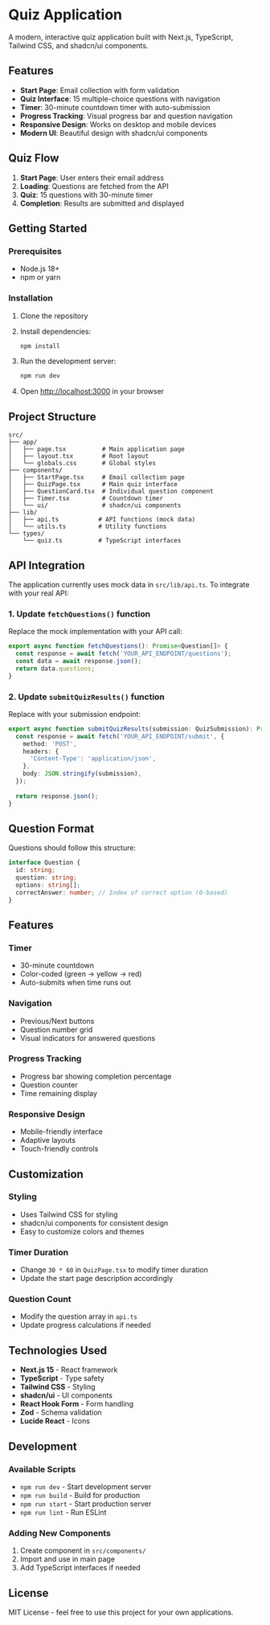 # Quiz Application

A modern, interactive quiz application built with Next.js, TypeScript, Tailwind CSS, and shadcn/ui components.

## Features

- **Start Page**: Email collection with form validation
- **Quiz Interface**: 15 multiple-choice questions with navigation
- **Timer**: 30-minute countdown timer with auto-submission
- **Progress Tracking**: Visual progress bar and question navigation
- **Responsive Design**: Works on desktop and mobile devices
- **Modern UI**: Beautiful design with shadcn/ui components

## Quiz Flow

1. **Start Page**: User enters their email address
2. **Loading**: Questions are fetched from the API
3. **Quiz**: 15 questions with 30-minute timer
4. **Completion**: Results are submitted and displayed

## Getting Started

### Prerequisites

- Node.js 18+ 
- npm or yarn

### Installation

1. Clone the repository
2. Install dependencies:
   ```bash
   npm install
   ```

3. Run the development server:
   ```bash
   npm run dev
   ```

4. Open [http://localhost:3000](http://localhost:3000) in your browser

## Project Structure

```
src/
├── app/
│   ├── page.tsx          # Main application page
│   ├── layout.tsx        # Root layout
│   └── globals.css       # Global styles
├── components/
│   ├── StartPage.tsx     # Email collection page
│   ├── QuizPage.tsx      # Main quiz interface
│   ├── QuestionCard.tsx  # Individual question component
│   ├── Timer.tsx         # Countdown timer
│   └── ui/               # shadcn/ui components
├── lib/
│   ├── api.ts           # API functions (mock data)
│   └── utils.ts         # Utility functions
└── types/
    └── quiz.ts          # TypeScript interfaces
```

## API Integration

The application currently uses mock data in `src/lib/api.ts`. To integrate with your real API:

### 1. Update `fetchQuestions()` function

Replace the mock implementation with your API call:

```typescript
export async function fetchQuestions(): Promise<Question[]> {
  const response = await fetch('YOUR_API_ENDPOINT/questions');
  const data = await response.json();
  return data.questions;
}
```

### 2. Update `submitQuizResults()` function

Replace with your submission endpoint:

```typescript
export async function submitQuizResults(submission: QuizSubmission): Promise<{ success: boolean; message: string }> {
  const response = await fetch('YOUR_API_ENDPOINT/submit', {
    method: 'POST',
    headers: {
      'Content-Type': 'application/json',
    },
    body: JSON.stringify(submission),
  });
  
  return response.json();
}
```

## Question Format

Questions should follow this structure:

```typescript
interface Question {
  id: string;
  question: string;
  options: string[];
  correctAnswer: number; // Index of correct option (0-based)
}
```

## Features

### Timer
- 30-minute countdown
- Color-coded (green → yellow → red)
- Auto-submits when time runs out

### Navigation
- Previous/Next buttons
- Question number grid
- Visual indicators for answered questions

### Progress Tracking
- Progress bar showing completion percentage
- Question counter
- Time remaining display

### Responsive Design
- Mobile-friendly interface
- Adaptive layouts
- Touch-friendly controls

## Customization

### Styling
- Uses Tailwind CSS for styling
- shadcn/ui components for consistent design
- Easy to customize colors and themes

### Timer Duration
- Change `30 * 60` in `QuizPage.tsx` to modify timer duration
- Update the start page description accordingly

### Question Count
- Modify the question array in `api.ts`
- Update progress calculations if needed

## Technologies Used

- **Next.js 15** - React framework
- **TypeScript** - Type safety
- **Tailwind CSS** - Styling
- **shadcn/ui** - UI components
- **React Hook Form** - Form handling
- **Zod** - Schema validation
- **Lucide React** - Icons

## Development

### Available Scripts

- `npm run dev` - Start development server
- `npm run build` - Build for production
- `npm run start` - Start production server
- `npm run lint` - Run ESLint

### Adding New Components

1. Create component in `src/components/`
2. Import and use in main page
3. Add TypeScript interfaces if needed

## License

MIT License - feel free to use this project for your own applications.
